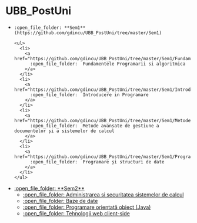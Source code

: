 # UBB_PostUni
<ul>
  <li>
    
    :open_file_folder: **Sem1** (https://github.com/gdincu/UBB_PostUni/tree/master/Sem1)
    
    <ul>
      <li>
        <a href="https://github.com/gdincu/UBB_PostUni/tree/master/Sem1/Fundamentele%20program%C4%83rii%20%C5%9Fi%20algoritmic%C4%83"> 
          :open_file_folder:  Fundamentele Programarii si algoritmica 
        </a>
      </li>
      <li>
        <a href="https://github.com/gdincu/UBB_PostUni/tree/master/Sem1/Introducere%20%C3%AEn%20programare"> 
          :open_file_folder:  Introducere in Programare
        </a>
      </li>
      <li>
        <a href="https://github.com/gdincu/UBB_PostUni/tree/master/Sem1/Metode%20avansate%20de%20gestiune%20a%20documentelor%20%C8%99i%20a%20sistemelor%20de%20calcul"> 
          :open_file_folder:  Metode avansate de gestiune a documentelor și a sistemelor de calcul
        </a>
      </li>
      <li>
        <a href="https://github.com/gdincu/UBB_PostUni/tree/master/Sem1/Programare%20%C8%99i%20structuri%20de%20date"> 
          :open_file_folder:  Programare și structuri de date
        </a>
      </li>
    </ul>
  </li>
  
  <li>
    <a href="https://github.com/gdincu/UBB_PostUni/tree/master/Sem2">
    :open_file_folder: **Sem2**
    </a>
    <ul>
      <li>
        <a href="https://github.com/gdincu/UBB_PostUni/tree/master/Sem2/Administrarea%20si%20securitatea%20sistemelor%20de%20calcul"> 
          :open_file_folder:  Administrarea si securitatea sistemelor de calcul 
        </a>
      </li>
      <li>
        <a href="https://github.com/gdincu/UBB_PostUni/tree/master/Sem2/Baze%20de%20date"> 
          :open_file_folder:  Baze de date
        </a>
      </li>
      <li>
        <a href="https://github.com/gdincu/UBB_PostUni/tree/master/Sem2/Programare%20orientat%C4%83%20obiect%20(Java)"> 
          :open_file_folder:  Programare orientată obiect (Java)
        </a>
      </li>
      <li>
        <a href="https://github.com/gdincu/UBB_PostUni/tree/master/Sem2/Tehnologii%20web%20client-side"> 
          :open_file_folder:  Tehnologii web client-side
        </a>
      </li>
    </ul>
  </li>
  </ul>
